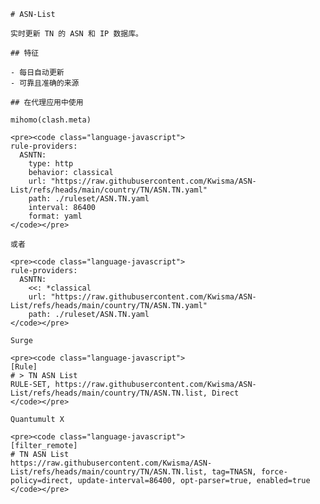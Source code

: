 
    # ASN-List
    
    实时更新 TN 的 ASN 和 IP 数据库。
    
    ## 特征
    
    - 每日自动更新
    - 可靠且准确的来源
    
    ## 在代理应用中使用
    
    mihomo(clash.meta)
   
    <pre><code class="language-javascript">
    rule-providers:
      ASNTN:
        type: http
        behavior: classical
        url: "https://raw.githubusercontent.com/Kwisma/ASN-List/refs/heads/main/country/TN/ASN.TN.yaml"
        path: ./ruleset/ASN.TN.yaml
        interval: 86400
        format: yaml
    </code></pre>

    或者

    <pre><code class="language-javascript">
    rule-providers:
      ASNTN:
        <<: *classical
        url: "https://raw.githubusercontent.com/Kwisma/ASN-List/refs/heads/main/country/TN/ASN.TN.yaml"
        path: ./ruleset/ASN.TN.yaml
    </code></pre>
    
    Surge
    
    <pre><code class="language-javascript">
    [Rule]
    # > TN ASN List
    RULE-SET, https://raw.githubusercontent.com/Kwisma/ASN-List/refs/heads/main/country/TN/ASN.TN.list, Direct
    </code></pre>
    
    Quantumult X
    
    <pre><code class="language-javascript">
    [filter_remote]
    # TN ASN List
    https://raw.githubusercontent.com/Kwisma/ASN-List/refs/heads/main/country/TN/ASN.TN.list, tag=TNASN, force-policy=direct, update-interval=86400, opt-parser=true, enabled=true
    </code></pre>
    